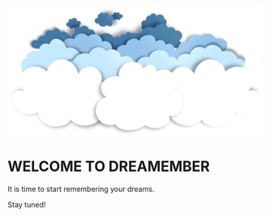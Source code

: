 ![Alt text](app/assets/images/header.png?raw=true "dreamember")

# WELCOME TO DREAMEMBER

It is time to start remembering your dreams.

Stay tuned!
